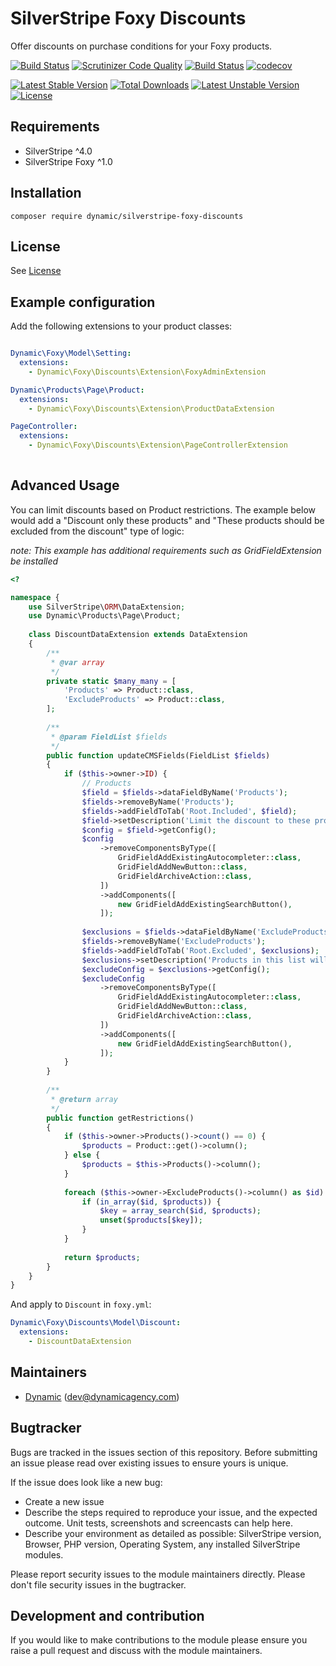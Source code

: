 # SilverStripe Foxy Discounts

Offer discounts on purchase conditions for your Foxy products.

[![Build Status](https://travis-ci.org/dynamic/silverstripe-foxy-discounts.svg?branch=master)](https://travis-ci.org/dynamic/silverstripe-foxy-discounts)
[![Scrutinizer Code Quality](https://scrutinizer-ci.com/g/dynamic/silverstripe-foxy-discounts/badges/quality-score.png?b=master)](https://scrutinizer-ci.com/g/dynamic/silverstripe-foxy-discounts/?branch=master)
[![Build Status](https://scrutinizer-ci.com/g/dynamic/silverstripe-foxy-discounts/badges/build.png?b=master)](https://scrutinizer-ci.com/g/dynamic/silverstripe-foxy-discounts/build-status/master)
[![codecov](https://codecov.io/gh/dynamic/silverstripe-foxy-discounts/branch/master/graph/badge.svg)](https://codecov.io/gh/dynamic/silverstripe-foxy-discounts)

[![Latest Stable Version](https://poser.pugx.org/dynamic/silverstripe-foxy-discounts/v/stable)](https://packagist.org/packages/dynamic/silverstripe-foxy-discounts)
[![Total Downloads](https://poser.pugx.org/dynamic/silverstripe-foxy-discounts/downloads)](https://packagist.org/packages/dynamic/silverstripe-foxy-discounts)
[![Latest Unstable Version](https://poser.pugx.org/dynamic/silverstripe-foxy-discounts/v/unstable)](https://packagist.org/packages/dynamic/silverstripe-foxy-discounts)
[![License](https://poser.pugx.org/dynamic/silverstripe-foxy-discounts/license)](https://packagist.org/packages/dynamic/silverstripe-foxy-discounts)

## Requirements

* SilverStripe ^4.0
* SilverStripe Foxy ^1.0

## Installation

```
composer require dynamic/silverstripe-foxy-discounts
```

## License
See [License](license.md)

## Example configuration

Add the following extensions to your product classes:

```yaml

Dynamic\Foxy\Model\Setting:
  extensions:
    - Dynamic\Foxy\Discounts\Extension\FoxyAdminExtension

Dynamic\Products\Page\Product:
  extensions:
    - Dynamic\Foxy\Discounts\Extension\ProductDataExtension

PageController:
  extensions:
    - Dynamic\Foxy\Discounts\Extension\PageControllerExtension
  
```

## Advanced Usage

You can limit discounts based on Product restrictions. The example below would add a "Discount only these products" and "These products should be excluded from the discount" type of logic:

*note: This example has additional requirements such as GridFieldExtension be installed* 

```php
<?

namespace {
    use SilverStripe\ORM\DataExtension;
    use Dynamic\Products\Page\Product;
    
	class DiscountDataExtension extends DataExtension
	{
	    /**
	     * @var array
	     */
	    private static $many_many = [
	        'Products' => Product::class,
	        'ExcludeProducts' => Product::class,
	    ];
	
	    /**
	     * @param FieldList $fields
	     */
	    public function updateCMSFields(FieldList $fields)
	    {
	        if ($this->owner->ID) {
	            // Products
	            $field = $fields->dataFieldByName('Products');
	            $fields->removeByName('Products');
	            $fields->addFieldToTab('Root.Included', $field);
	            $field->setDescription('Limit the discount to these products. If no products specified, all products will receive the discount');
	            $config = $field->getConfig();
	            $config
	                ->removeComponentsByType([
	                    GridFieldAddExistingAutocompleter::class,
	                    GridFieldAddNewButton::class,
	                    GridFieldArchiveAction::class,
	                ])
	                ->addComponents([
	                    new GridFieldAddExistingSearchButton(),
	                ]);
	
	            $exclusions = $fields->dataFieldByName('ExcludeProducts');
	            $fields->removeByName('ExcludeProducts');
	            $fields->addFieldToTab('Root.Excluded', $exclusions);
	            $exclusions->setDescription('Products in this list will ALWAYS be excluded from the discount, even if added to the "Included" tab.');
	            $excludeConfig = $exclusions->getConfig();
	            $excludeConfig
	                ->removeComponentsByType([
	                    GridFieldAddExistingAutocompleter::class,
	                    GridFieldAddNewButton::class,
	                    GridFieldArchiveAction::class,
	                ])
	                ->addComponents([
	                    new GridFieldAddExistingSearchButton(),
	                ]);
	        }
	    }
	
	    /**
	     * @return array
	     */
	    public function getRestrictions()
	    {
	        if ($this->owner->Products()->count() == 0) {
	            $products = Product::get()->column();
	        } else {
	            $products = $this->Products()->column();
	        }
	
	        foreach ($this->owner->ExcludeProducts()->column() as $id) {
	            if (in_array($id, $products)) {
	                $key = array_search($id, $products);
	                unset($products[$key]);
	            }
	        }
	
	        return $products;
	    }
	}
}       

```

And apply to `Discount` in `foxy.yml`:

```yaml
Dynamic\Foxy\Discounts\Model\Discount:
  extensions:
    - DiscountDataExtension
```

## Maintainers
*  [Dynamic](http://www.dynamicagency.com) (<dev@dynamicagency.com>)
 
## Bugtracker
Bugs are tracked in the issues section of this repository. Before submitting an issue please read over 
existing issues to ensure yours is unique. 
 
If the issue does look like a new bug:
 
 - Create a new issue
 - Describe the steps required to reproduce your issue, and the expected outcome. Unit tests, screenshots 
 and screencasts can help here.
 - Describe your environment as detailed as possible: SilverStripe version, Browser, PHP version, 
 Operating System, any installed SilverStripe modules.
 
Please report security issues to the module maintainers directly. Please don't file security issues in the bugtracker.
 
## Development and contribution
If you would like to make contributions to the module please ensure you raise a pull request and discuss with the module maintainers.
